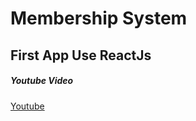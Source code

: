 # Membership System 
## First App Use ReactJs

##### Youtube Video
[Youtube](https://www.youtube.com/watch?v=ubDtYFQwApA)
